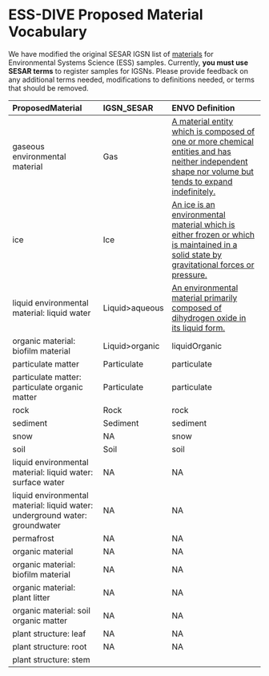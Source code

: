 # ESS-DIVE Proposed Material Vocabulary

We have modified the original SESAR IGSN list of [materials](https://app.geosamples.org/reference/materials.php) for Environmental Systems Science (ESS) samples. Currently, **you must use SESAR terms** to register samples for IGSNs. Please provide feedback on any additional terms needed, modifications to definitions needed, or terms that should be removed.  

**ProposedMaterial**                       |**IGSN_SESAR**|**ENVO Definition**
:------------------------------------------|:-------------|:-----------------------------------------
gaseous environmental material             |Gas           |[A material entity which is composed of one or more chemical entities and has neither independent shape nor volume but tends to expand indefinitely.](http://purl.obolibrary.org/obo/ENVO_01000797)
ice                                        |Ice           |[An ice is an environmental material which is either frozen or which is maintained in a solid state by gravitational forces or pressure.](http://purl.obolibrary.org/obo/ENVO_01001125)
liquid environmental material: liquid water|Liquid>aqueous|[An environmental material primarily composed of dihydrogen oxide in its liquid form.](http://purl.obolibrary.org/obo/ENVO_00002006)
organic material: biofilm material|Liquid>organic|liquidOrganic|http://purl.obolibrary.org/obo/ENVO\_01000156| 
particulate matter|Particulate|particulate|http://purl.obolibrary.org/obo/ENVO\_01000060| 
particulate matter: particulate organic matter|Particulate|particulate|Particulate| 
rock|Rock|rock|http://purl.obolibrary.org/obo/ENVO\_00001995| 
sediment|Sediment|sediment|http://purl.obolibrary.org/obo/ENVO\_00002007| 
snow|NA|snow|http://www.ontobee.org/ontology/ENVO?iri=http://purl.obolibrary.org/obo/ENVO\_01000406| 
soil|Soil|soil|http://www.ontobee.org/ontology/ENVO?iri=http://purl.obolibrary.org/obo/ENVO\_01000406| 
liquid environmental material: liquid water: surface water|NA|NA|http://purl.obolibrary.org/obo/ENVO\_00002042| 
liquid environmental material: liquid water: underground water: groundwater|NA|NA|http://purl.obolibrary.org/obo/ENVO\_01001004| 
permafrost|NA|NA|http://purl.obolibrary.org/obo/ENVO\_00000134| 
organic material|NA|NA|http://purl.obolibrary.org/obo/ENVO\_01000155| 
organic material: biofilm material|NA|NA|http://purl.obolibrary.org/obo/ENVO\_01000156| 
organic material: plant litter|NA|NA|http://purl.obolibrary.org/obo/ENVO\_01000628| 
organic material: soil organic matter|NA|NA|http://purl.obolibrary.org/obo/ENVO\_04000008| 
plant structure: leaf|NA|NA|http://purl.obolibrary.org/obo/PO\_0025034| 
plant structure: root|NA|NA|http://purl.obolibrary.org/obo/PO\_0009005| 
plant structure: stem| | |http://purl.obolibrary.org/obo/PO\_0009047| 
